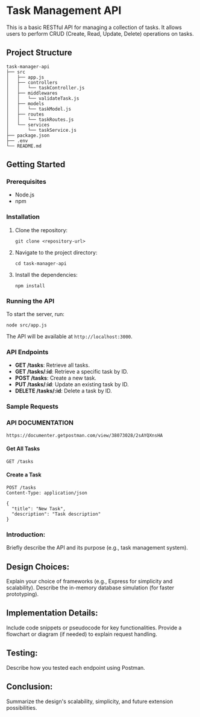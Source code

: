 # Task Management API

This is a basic RESTful API for managing a collection of tasks. It allows users to perform CRUD (Create, Read, Update, Delete) operations on tasks.

## Project Structure

```
task-manager-api
├── src
│   ├── app.js
│   ├── controllers
│   │   └── taskController.js
│   ├── middlewares
│   │   └── validateTask.js
│   ├── models
│   │   └── taskModel.js
│   ├── routes
│   │   └── taskRoutes.js
│   └── services
│       └── taskService.js
├── package.json
├── .env
└── README.md

```

## Getting Started

### Prerequisites

- Node.js
- npm

### Installation

1. Clone the repository:
   ```
   git clone <repository-url>
   ```
2. Navigate to the project directory:
   ```
   cd task-manager-api
   ```
3. Install the dependencies:
   ```
   npm install
   ```

### Running the API

To start the server, run:
```
node src/app.js
```

The API will be available at `http://localhost:3000`.

### API Endpoints

- **GET /tasks**: Retrieve all tasks.
- **GET /tasks/:id**: Retrieve a specific task by ID.
- **POST /tasks**: Create a new task.
- **PUT /tasks/:id**: Update an existing task by ID.
- **DELETE /tasks/:id**: Delete a task by ID.

### Sample Requests

### API DOCUMENTATION

```
https://documenter.getpostman.com/view/38073028/2sAYQXnsHA
```

#### Get All Tasks
```
GET /tasks
```

#### Create a Task
```
POST /tasks
Content-Type: application/json

{
  "title": "New Task",
  "description": "Task description"
}
```
### Introduction:
Briefly describe the API and its purpose (e.g., task management system).

## Design Choices:
Explain your choice of frameworks (e.g., Express for simplicity and scalability).
Describe the in-memory database simulation (for faster prototyping).

## Implementation Details:
Include code snippets or pseudocode for key functionalities.
Provide a flowchart or diagram (if needed) to explain request handling.

## Testing:
Describe how you tested each endpoint using Postman.

## Conclusion:
Summarize the design's scalability, simplicity, and future extension possibilities.

